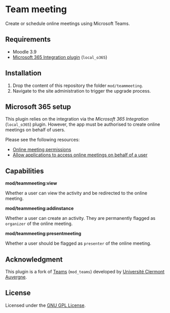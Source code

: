 Team meeting
============

Create or schedule online meetings using Microsoft Teams.

Requirements
------------

- Moodle 3.9
- [Microsoft 365 Integration plugin](https://moodle.org/plugins/local_o365) (`local_o365`)

Installation
------------

1. Drop the content of this repository the folder `mod/teammeeting`.
2. Navigate to the site administration to trigger the upgrade process.

Microsoft 365 setup
-------------------

This plugin relies on the integration via the _Microsoft 365 Integration_ (`local_o365`) plugin. However, the app must be authorised to create online meetings on behalf of users.

Please see the following resources:

- [Online meeting permissions](https://docs.microsoft.com/en-us/graph/permissions-reference#online-meetings-permissions)
- [Allow applications to access online meetings on behalf of a user](https://docs.microsoft.com/en-us/graph/cloud-communication-online-meeting-application-access-policy)


Capabilities
------------

**mod/teammeeting:view**

Whether a user can view the activity and be redirected to the online meeting.

**mod/teammeeting:addinstance**

Whether a user can create an activity. They are permanently flagged as `organizer` of the online meeting.

**mod/teammeeting:presentmeeting**

Whether a user should be flagged as `presenter` of the online meeting.


Acknowledgment
--------------

This plugin is a fork of [Teams](https://github.com/UCA-Squad/moodle-mod_teams) (`mod_teams`) developed by [Université Clermont Auvergne](https://www.uca.fr).


License
-------

Licensed under the [GNU GPL License](http://www.gnu.org/copyleft/gpl.html).
